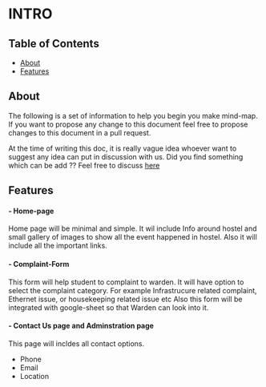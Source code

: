 # INTRO
## Table of Contents

- [About](#about)
- [Features](#features)

## About
The following is a set of information to help you begin you make mind-map. If you want to propose any change to this document feel free to propose changes to this document in a pull request. 

At the time of writing this doc, it is really vague idea whoever want to suggest any idea can put in discussion with us.
Did you find something which can be add ?? Feel free to discuss [here](https://github.com/prajjwalkapoor/hall4-website/issues)

## Features
#### - Home-page
Home page will be minimal and simple. It wil include Info around hostel and small gallery of images to show all the event happened in hostel.
Also it will include all the important links.
#### - Complaint-Form
This form will help student to complaint to warden. It will have option to select the complaint category. For example Infrastrucure related complaint, Ethernet issue, or housekeeping related issue etc 
Also this form will be integrated with google-sheet so that Warden can look into it.
#### - Contact Us page and Adminstration page
This page will incldes all contact options.
 - Phone 
 - Email
 - Location
